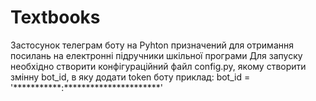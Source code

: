 # Textbooks
Застосунок телеграм боту на Pyhton призначений для отримання посилань на електронні підручники шкільної програми
Для запуску необхідно створити конфігураційний файл config.py, якому створити змінну bot_id, в яку додати token боту
приклад:
bot_id = '***********:**********************'
